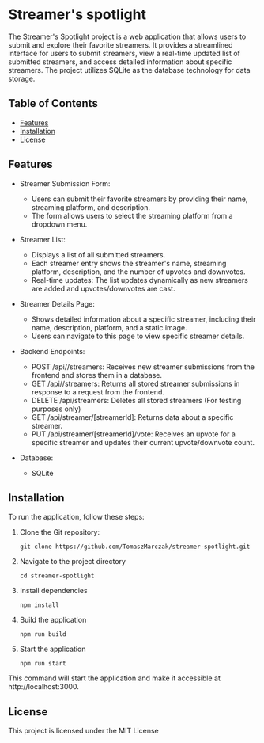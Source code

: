 # Streamer's spotlight

The Streamer's Spotlight project is a web application that allows users to submit and explore their favorite streamers. It provides a streamlined interface for users to submit streamers, view a real-time updated list of submitted streamers, and access detailed information about specific streamers. The project utilizes SQLite as the database technology for data storage.

## Table of Contents

- [Features](#features)
- [Installation](#installation)
- [License](#license)

## Features

- Streamer Submission Form:
  - Users can submit their favorite streamers by providing their name, streaming platform, and description.
  - The form allows users to select the streaming platform from a dropdown menu.
- Streamer List:

  - Displays a list of all submitted streamers.
  - Each streamer entry shows the streamer's name, streaming platform, description, and the number of upvotes and downvotes.
  - Real-time updates: The list updates dynamically as new streamers are added and upvotes/downvotes are cast.

- Streamer Details Page:

  - Shows detailed information about a specific streamer, including their name, description, platform, and a static image.
  - Users can navigate to this page to view specific streamer details.

- Backend Endpoints:

  - POST /api//streamers: Receives new streamer submissions from the frontend and stores them in a database.
  - GET /api//streamers: Returns all stored streamer submissions in response to a request from the frontend.
  - DELETE /api/streamers: Deletes all stored streamers (For testing purposes only)
  - GET /api/streamer/[streamerId]: Returns data about a specific streamer.
  - PUT /api/streamer/[streamerId]/vote: Receives an upvote for a specific streamer and updates their current upvote/downvote count.

- Database:
  - SQLite

## Installation

To run the application, follow these steps:

1. Clone the Git repository:

   ```shell
   git clone https://github.com/TomaszMarczak/streamer-spotlight.git
   ```

2. Navigate to the project directory

   ```shell
   cd streamer-spotlight
   ```

3. Install dependencies

   ```shell
   npm install
   ```

4. Build the application

   ```shell
   npm run build
   ```

5. Start the application
   ```shell
   npm run start
   ```

This command will start the application and make it accessible at http://localhost:3000.

## License

This project is licensed under the MIT License

